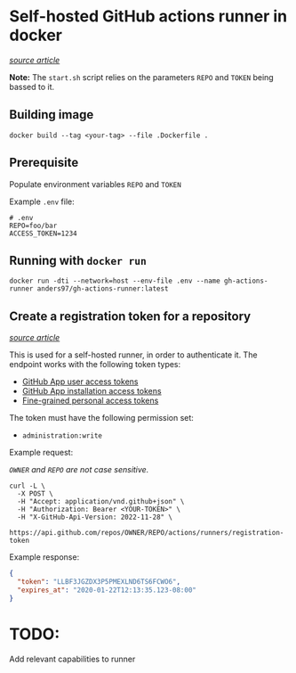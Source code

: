 # Self-hosted GitHub actions runner in docker

[*source article*](https://baccini-al.medium.com/how-to-containerize-a-github-actions-self-hosted-runner-5994cc08b9fb)

**Note:** The `start.sh` script relies on the parameters `REPO` and `TOKEN` being bassed to it.

## Building image

```
docker build --tag <your-tag> --file .Dockerfile .
```

## Prerequisite

Populate environment variables `REPO` and `TOKEN`

Example `.env` file:
```env
# .env
REPO=foo/bar
ACCESS_TOKEN=1234
```

## Running with `docker run`

```shell
docker run -dti --network=host --env-file .env --name gh-actions-runner anders97/gh-actions-runner:latest
```

## Create a registration token for a repository

[*source article*](https://docs.github.com/en/rest/actions/self-hosted-runners?apiVersion=2022-11-28#create-a-registration-token-for-a-repository)

This is used for a self-hosted runner, in order to authenticate it.
The endpoint works with the following token types:
- [GitHub App user access tokens](https://docs.github.com/en/apps/creating-github-apps/authenticating-with-a-github-app/generating-a-user-access-token-for-a-github-app)
- [GitHub App installation access tokens](https://docs.github.com/en/apps/creating-github-apps/authenticating-with-a-github-app/generating-an-installation-access-token-for-a-github-app)
- [Fine-grained personal access tokens](https://docs.github.com/en/authentication/keeping-your-account-and-data-secure/managing-your-personal-access-tokens#creating-a-fine-grained-personal-access-token)

The token must have the following permission set:
- `administration:write`

Example request:

*`OWNER` and `REPO` are not case sensitive.*
```shell
curl -L \
  -X POST \
  -H "Accept: application/vnd.github+json" \
  -H "Authorization: Bearer <YOUR-TOKEN>" \
  -H "X-GitHub-Api-Version: 2022-11-28" \
  https://api.github.com/repos/OWNER/REPO/actions/runners/registration-token
```

Example response:
```json
{
  "token": "LLBF3JGZDX3P5PMEXLND6TS6FCWO6",
  "expires_at": "2020-01-22T12:13:35.123-08:00"
}
```

# TODO:

Add relevant capabilities to runner